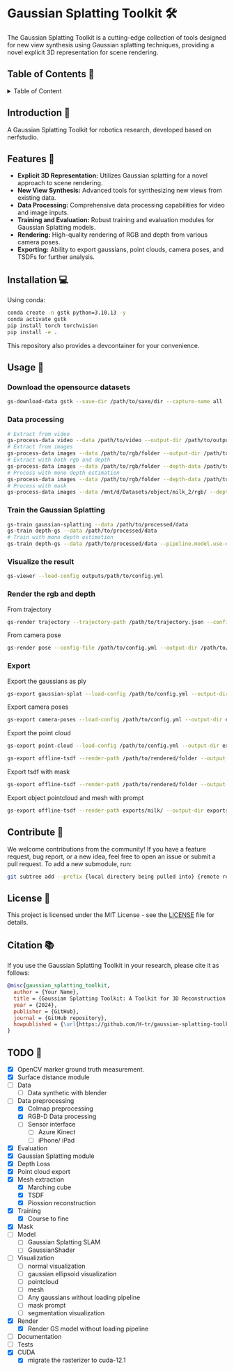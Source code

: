 # Gaussian Splatting Toolkit 🛠️

The Gaussian Splatting Toolkit is a cutting-edge collection of tools designed for new view synthesis using Gaussian splatting techniques, providing a novel explicit 3D representation for scene rendering.

## Table of Contents 📖

<details>
  <summary>Table of Content</summary>
  - [Gaussian Splatting Toolkit 🛠️](#gaussian-splatting-toolkit-️)
    - [Table of Contents 📖](#table-of-contents-)
    - [Introduction 🎉](#introduction-)
    - [Features 🌟](#features-)
    - [Installation 💻](#installation-)
    - [Usage 🚀](#usage-)
      - [Download the opensource datasets](#download-the-opensource-datasets)
      - [Data processing](#data-processing)
      - [Train the Gaussian Splatting](#train-the-gaussian-splatting)
      - [Visualize the result](#visualize-the-result)
      - [Render the rgb and depth](#render-the-rgb-and-depth)
      - [Export](#export)
    - [Contribute 🤝](#contribute-)
    - [License 📄](#license-)
    - [Citation 📚](#citation-)
    - [TODO 📝](#todo-)
</details>

## Introduction 🎉

A Gaussian Splatting Toolkit for robotics research, developed based on nerfstudio.

## Features 🌟

- **Explicit 3D Representation:** Utilizes Gaussian splatting for a novel approach to scene rendering.
- **New View Synthesis:** Advanced tools for synthesizing new views from existing data.
- **Data Processing:** Comprehensive data processing capabilities for video and image inputs.
- **Training and Evaluation:** Robust training and evaluation modules for Gaussian Splatting models.
- **Rendering:** High-quality rendering of RGB and depth from various camera poses.
- **Exporting:** Ability to export gaussians, point clouds, camera poses, and TSDFs for further analysis.

## Installation 💻

Using conda:

```bash
conda create -n gstk python=3.10.13 -y
conda activate gstk
pip install torch torchvision
pip install -e .
```

This repository also provides a devcontainer for your convenience.

## Usage 🚀

### Download the opensource datasets

```bash
gs-download-data gstk --save-dir /path/to/save/dir --capture-name all
```

### Data processing

```bash
# Extract from video
gs-process-data video --data /path/to/video --output-dir /path/to/output-dir --num-frames-target 1000
# Extract from images
gs-process-data images --data /path/to/rgb/folder --output-dir /path/to/output-dir
# Extract with both rgb and depth
gs-process-data images --data /path/to/rgb/folder --depth-data /path/to/depth/folder --output-dir /path/to/output-dir
# Process with mono depth estimation
gs-process-data images --data /path/to/rgb/folder --depth-data /path/to/depth/folder --using-est-depth --output-dir /path/to/output-dir
# Process with mask
gs-process-data images --data /mnt/d/Datasets/object/milk_2/rgb/ --depth-data /mnt/d/Datasets/object/milk_2/depth_est/ --using-est-depth --mask-data /mnt/d/Datasets/object/milk_2/masks/ --output-dir /mnt/d/Datasets/gs-recon/object/milk_mask
```

### Train the Gaussian Splatting

```bash
gs-train gaussian-splatting --data /path/to/processed/data
gs-train depth-gs --data /path/to/processed/data
# Train with mono depth estimation
gs-train depth-gs --data /path/to/processed/data --pipeline.model.use-est-depth True
```

### Visualize the result

```bash
gs-viewer --load-config outputs/path/to/config.yml
```

### Render the rgb and depth

From trajectory

```bash
gs-render trajectory --trajectory-path /path/to/trajectory.json --config-file /path/to/ckpt/config.yml
```

From camera pose

```bash
gs-render pose --config-file /path/to/config.yml --output-dir /path/to/output/folder/
```

### Export

Export the gaussians as ply

```bash
gs-export gaussian-splat --load-config /path/to/config.yml --output-dir exports/gaussians/
```

Export camera poses

```bash
gs-export camera-poses --load-config /path/to/config.yml --output-dir exports/cameras/
```

Export the point cloud

```bash
gs-export point-cloud --load-config /path/to/config.yml --output-dir exports/pcd/
```

```bash
gs-export offline-tsdf --render-path /path/to/rendered/folder --output-dir exports/tsdf/
```

Export tsdf with mask

```bash
gs-export offline-tsdf --render-path /path/to/rendered/folder --output-dir exports/tsdf/ --mask-path /path/to/mask
```

Export object pointcloud and mesh with prompt

```bash
gs-export offline-tsdf --render-path exports/milk/ --output-dir exports/tsdf/milk_text_seg --seg-prompt your.prompt
```

## Contribute 🤝

We welcome contributions from the community! If you have a feature request, bug report, or a new idea, feel free to open an issue or submit a pull request. To add a new submodule, run:

```bash
git subtree add --prefix {local directory being pulled into} {remote repo URL} {remote branch} --squash
```

## License 📄

This project is licensed under the MIT License - see the [LICENSE](LICENSE) file for details.

## Citation 📚

If you use the Gaussian Splatting Toolkit in your research, please cite it as follows:

```bibtex
@misc{gaussian_splatting_toolkit,
  author = {Your Name},
  title = {Gaussian Splatting Toolkit: A Toolkit for 3D Reconstruction and New View Synthesis},
  year = {2024},
  publisher = {GitHub},
  journal = {GitHub repository},
  howpublished = {\url{https://github.com/H-tr/gaussian-splatting-toolkit}}
}
```

## TODO 📝
- [x] OpenCV marker ground truth measurement.
- [x] Surface distance module
- [ ] Data
  - [ ] Data synthetic with blender
- [ ] Data preprocessing
  - [x] Colmap preprocessing
  - [x] RGB-D Data processing
  - [ ] Sensor interface
    - [ ] Azure Kinect
    - [ ] iPhone/ iPad
- [x] Evaluation
- [x] Gaussian Splatting module
- [x] Depth Loss
- [x] Point cloud export
- [x] Mesh extraction
  - [x] Marching cube
  - [x] TSDF
  - [x] Piossion reconstruction
- [x] Training
  - [x] Course to fine
- [x] Mask
- [ ] Model
  - [ ] Gaussian Splatting SLAM
  - [ ] GaussianShader
- [ ] Visualization
  - [ ] normal visualization
  - [ ] gaussian ellipsoid visualization
  - [ ] pointcloud
  - [ ] mesh
  - [ ] Any gaussians without loading pipeline
  - [ ] mask prompt
  - [ ] segmentation visualization
- [x] Render
  - [x] Render GS model without loading pipeline
- [ ] Documentation
- [ ] Tests
- [x] CUDA
  - [x] migrate the rasterizer to cuda-12.1
